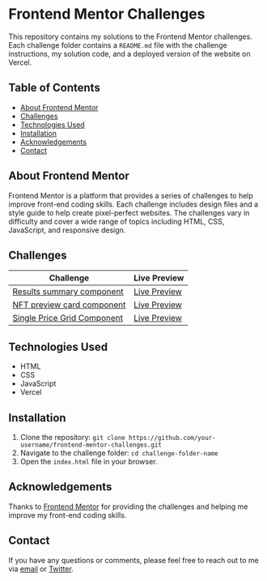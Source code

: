 # Frontend Mentor Challenges

This repository contains my solutions to the Frontend Mentor challenges. Each challenge folder contains a `README.md` file with the challenge instructions, my solution code, and a deployed version of the website on Vercel.

## Table of Contents

- [About Frontend Mentor](#about-frontend-mentor)
- [Challenges](#challenges)
- [Technologies Used](#technologies-used)
- [Installation](#installation)
- [Acknowledgements](#acknowledgements)
- [Contact](#contact)

## About Frontend Mentor

Frontend Mentor is a platform that provides a series of challenges to help improve front-end coding skills. Each challenge includes design files and a style guide to help create pixel-perfect websites. The challenges vary in difficulty and cover a wide range of topics including HTML, CSS, JavaScript, and responsive design.

## Challenges

| Challenge                                                                                                            | Live Preview                                                                                                                         |
| -------------------------------------------------------------------------------------------------------------------- | ------------------------------------------------------------------------------------------------------------------------------------ |
| [Results summary component](./four-card-feature-section)                                                             | [Live Preview](https://www.frontendmentor.io/challenges/results-summary-component-CE_K6s0maV)                                       |
| [NFT preview card component](./base-apparel-coming-soon)                                                               | [Live Preview](https://www.frontendmentor.io/challenges/nft-preview-card-component-SbdUL_w0U)                                         |
| [Single Price Grid Component](./Challenge00)                                                         | [Live Preview](https://frontend-mentor-challenges-seven.vercel.app/single-price-grid-component/)                                     |

## Technologies Used

- HTML
- CSS
- JavaScript
- Vercel

## Installation

1. Clone the repository: `git clone https://github.com/your-username/frontend-mentor-challenges.git`
2. Navigate to the challenge folder: `cd challenge-folder-name`
3. Open the `index.html` file in your browser.

## Acknowledgements

Thanks to [Frontend Mentor](https://www.frontendmentor.io) for providing the challenges and helping me improve my front-end coding skills.

## Contact

If you have any questions or comments, please feel free to reach out to me via [email](mailto:boufaroujmarouan@gmail.com) or [Twitter](https://twitter.com/grainmee).
